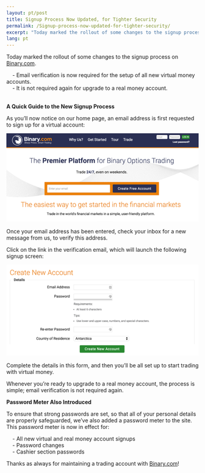 ```yaml
---
layout: pt/post
title: Signup Process Now Updated, for Tighter Security
permalink: /Signup-process-now-updated-for-tighter-security/
excerpt: "Today marked the rollout of some changes to the signup process on Binary.com Email verification is now required for the setup of all new virtual money accounts..."
lang: pt
---
```




Today marked the rollout of some changes to the signup process on [Binary.com](https://www.binary.com/?l=EN&utm_source=social&utm_medium=blog&utm_content=text&utm_campaign=whatsnew). 

&nbsp;&nbsp;&nbsp;&nbsp;- Email verification is now required for the setup of all new virtual money accounts.
<br>
&nbsp;&nbsp;&nbsp;&nbsp;- It is not required again for upgrade to a real money account.
<br>
<br>


**A Quick Guide to the New Signup Process**

As you’ll now notice on our home page, an email address is first requested to sign up for a virtual account: 

![](/images/newsignup-1-2016.png)

Once your email address has been entered, check your inbox for a new message from us, to verify this address. 

Click on the link in the verification email, which will launch the following signup screen: 

![](/images/newsignup-2-2016.png)

Complete the details in this form, and then you’ll be all set up to start trading with virtual money.

Whenever you’re ready to upgrade to a real money account, the process is simple; email verification is not required again.

**Password Meter Also Introduced**

To ensure that strong passwords are set, so that all of your personal details are properly safeguarded, we’ve also added a password meter to the site.
This password meter is now in effect for: 

&nbsp;&nbsp;&nbsp;&nbsp;- All new virtual and real money account signups
<br>
&nbsp;&nbsp;&nbsp;&nbsp;- Password changes 
<br>
&nbsp;&nbsp;&nbsp;&nbsp;- Cashier section passwords
<br>

Thanks as always for maintaining a trading account with [Binary.com](https://www.binary.com/?l=EN&utm_source=social&utm_medium=blog&utm_content=text&utm_campaign=whatsnew)!




